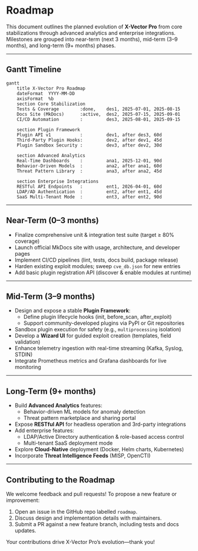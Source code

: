 # Roadmap

This document outlines the planned evolution of **X-Vector Pro** from core stabilizations through advanced analytics and enterprise integrations. Milestones are grouped into near-term (next 3 months), mid-term (3–9 months), and long-term (9+ months) phases.

---

## Gantt Timeline

```mermaid
gantt
    title X-Vector Pro Roadmap
    dateFormat  YYYY-MM-DD
    axisFormat  %b
    section Core Stabilization
    Tests & Coverage        :done,    des1, 2025-07-01, 2025-08-15
    Docs Site (MkDocs)      :active,  des2, 2025-07-15, 2025-09-01
    CI/CD Automation        :         des3, 2025-08-01, 2025-09-15

    section Plugin Framework
    Plugin API v1           :         dev1, after des3, 60d
    Third-Party Plugin Hooks:         dev2, after dev1, 45d
    Plugin Sandbox Security :         dev3, after dev2, 30d

    section Advanced Analytics
    Real-Time Dashboards    :         ana1, 2025-12-01, 90d
    Behavior-Driven Models  :         ana2, after ana1, 60d
    Threat Pattern Library  :         ana3, after ana2, 45d

    section Enterprise Integrations
    RESTful API Endpoints   :         ent1, 2026-04-01, 60d
    LDAP/AD Authentication  :         ent2, after ent1, 45d
    SaaS Multi-Tenant Mode  :         ent3, after ent2, 90d
```

---

## Near-Term (0–3 months)

- Finalize comprehensive unit & integration test suite (target ≥ 80% coverage)  
- Launch official MkDocs site with usage, architecture, and developer pages  
- Implement CI/CD pipelines (lint, tests, docs build, package release)  
- Harden existing exploit modules; sweep `cve_db.json` for new entries  
- Add basic plugin registration API (discover & enable modules at runtime)

---

## Mid-Term (3–9 months)

- Design and expose a stable **Plugin Framework**:  
  - Define plugin lifecycle hooks (init, before_scan, after_exploit)  
  - Support community-developed plugins via PyPI or Git repositories  
- Sandbox plugin execution for safety (e.g., `multiprocessing` isolation)  
- Develop a **Wizard UI** for guided exploit creation (templates, field validation)  
- Enhance telemetry ingestion with real-time streaming (Kafka, Syslog, STDIN)  
- Integrate Prometheus metrics and Grafana dashboards for live monitoring

---

## Long-Term (9+ months)

- Build **Advanced Analytics** features:  
  - Behavior-driven ML models for anomaly detection  
  - Threat pattern marketplace and sharing portal  
- Expose **RESTful API** for headless operation and 3rd-party integrations  
- Add enterprise features:  
  - LDAP/Active Directory authentication & role-based access control  
  - Multi-tenant SaaS deployment mode  
- Explore **Cloud-Native** deployment (Docker, Helm charts, Kubernetes)
- Incorporate **Threat Intelligence Feeds** (MISP, OpenCTI)

---

## Contributing to the Roadmap

We welcome feedback and pull requests! To propose a new feature or improvement:

1. Open an issue in the GitHub repo labelled `roadmap`.  
2. Discuss design and implementation details with maintainers.  
3. Submit a PR against a new feature branch, including tests and docs updates.  

Your contributions drive X-Vector Pro’s evolution—thank you!  
```

